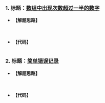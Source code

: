 ### 1. 标题：[数组中出现次数超过一半的数字](https://www.nowcoder.com/questionTerminal/e8a1b01a2df14cb2b228b30ee6a92163)
- **【解题思路】**

　　

- **【代码】**
```C++

```

### 2. 标题：[简单错误记录](https://www.nowcoder.com/questionTerminal/2baa6aba39214d6ea91a2e03dff3fbeb)
- **【解题思路】**

　　

- **【代码】**
```C++

```
